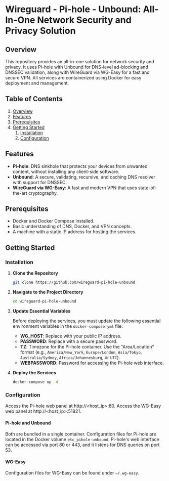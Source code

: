 # Wireguard - Pi-hole - Unbound: All-In-One Network Security and Privacy Solution

## Overview

This repository provides an all-in-one solution for network security and privacy. It uses Pi-hole with Unbound for DNS-level ad-blocking and DNSSEC validation, along with WireGuard via WG-Easy for a fast and secure VPN. All services are containerized using Docker for easy deployment and management.

## Table of Contents

1. [Overview](#overview)
2. [Features](#features)
3. [Prerequisites](#prerequisites)
4. [Getting Started](#getting-started)
    1. [Installation](#installation)
    2. [Configuration](#configuration)

## Features

- **Pi-hole**: DNS sinkhole that protects your devices from unwanted content, without installing any client-side software.
- **Unbound**: A secure, validating, recursive, and caching DNS resolver with support for DNSSEC.
- **WireGuard via WG-Easy**: A fast and modern VPN that uses state-of-the-art cryptography.

## Prerequisites

- Docker and Docker Compose installed.
- Basic understanding of DNS, Docker, and VPN concepts.
- A machine with a static IP address for hosting the services.

## Getting Started

### Installation

1. **Clone the Repository**

    ```bash
    git clone https://github.com/wireguard-pi-hole-unbound
    ```

2. **Navigate to the Project Directory**

    ```bash
    cd wireguard-pi-hole-unbound
    ```

3. **Update Essential Variables**

    Before deploying the services, you must update the following essential environment variables in the `docker-compose.yml` file:

    - **WG_HOST**: Replace with your public IP address.
    - **PASSWORD**: Replace with a secure password.
    - **TZ**: Timezone for the Pi-hole container. Use the "Area/Location" format (e.g., `America/New_York`, `Europe/London`, `Asia/Tokyo`, `Australia/Sydney`, `Africa/Johannesburg`, or `UTC`).
    - **WEBPASSWORD**: Password for accessing the Pi-hole web interface.

4. **Deploy the Services**

    ```bash
    docker-compose up -d
    ```

### Configuration

Access the Pi-hole web panel at http://<host_ip>:80.
Access the WG-Easy web panel at http://<host_ip>:51821.

#### Pi-hole and Unbound

Both are bundled in a single container. Configuration files for Pi-hole are located in the Docker volume `etc_pihole-unbound`. Pi-hole's web interface can be accessed via port 80 or 443, and it listens for DNS queries on port 53.

#### WG-Easy

Configuration files for WG-Easy can be found under `~/.wg-easy`.
